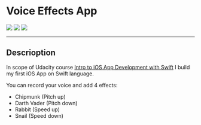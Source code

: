 # Voice Effects App

![](https://github.com/AndreyAzimov/Voice-Efffects-App/blob/master/record-controller.png)
![](https://github.com/AndreyAzimov/Voice-Efffects-App/blob/master/record-controller-recording.png)
![](https://github.com/AndreyAzimov/Voice-Effects-App/blob/master/effects-screen.png)

---
## Descrioption

In scope of Udacity course [Intro to iOS App Development with Swift][udacity] I build my first iOS App on Swift language.

You can record your voice and add 4 effects:
- Chipmunk (Pitch up)
- Darth Vader (Pitch down)
- Rabbit (Speed up)
- Snail (Speed down)

  
[udacity]: <https://www.udacity.com/course/intro-to-ios-app-development-with-swift--ud585>




